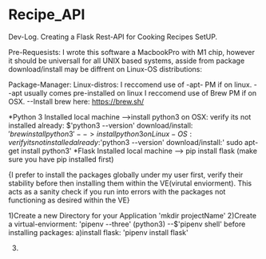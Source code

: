 # Recipe_API

Dev-Log. Creating a Flask Rest-API for Cooking Recipes SetUP.


Pre-Requesists:
I wrote this software a MacbookPro with M1 chip, however it should be universall for all UNIX based systems,
asside from package download/install may be diffrent on Linux-OS distributions:

Package-Manager:
Linux-distros:
I reccomend use of -apt- PM if on linux.
	--apt usually comes pre-installed on linux
I reccomend use of Brew PM if on OSX.
	--Install brew here: https://brew.sh/


*Python 3 Installed local machine
	-->install python3 on OSX: 
			verify its not installed already: $'python3 --version'
			download/install: $'brew install python3'
	--> install python3 on Linux-OS:
			verify its not installed already:$'python3 --version'
			download/install:' sudo apt-get install python3'
*Flask Installed local machine
	--> pip install flask (make sure you have pip installed first) 

{I prefer to install the packages globally under my user 
 first, verify their stability before then installing them within 
 the VE(virutal enviorment).
 This acts as a sanity check if you run into errors with the packages
 not functioning as desired within the VE}


1)Create a new Directory for your Application 'mkdir projectName'
2)Create a virtual-enviorment:  'pipenv --three' (python3)
	--$'pipenv shell' before installing packages: 
	a)install flask: 'pipenv install flask'
	
3)
